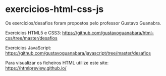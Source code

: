 # exercicios-html-css-js
Os exercícios/desafios foram propostos pelo professor Gustavo Guanabra.

Exercícios HTML5 e CSS3: https://github.com/gustavoguanabara/html-css/tree/master/desafios

Exercícios JavaScript: https://github.com/gustavoguanabara/javascript/tree/master/desafios

Para visualizar os ficheiros HTML utilize este site: https://htmlpreview.github.io/
